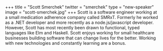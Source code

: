+++
title = "Scott Smerchek"
twitter = "smerchek"
type = "new-speaker"
image = "scott-smerchek.jpg"
+++
Scott is a software engineer working at a small medication adherence company called SMRxT. Formerly he worked as a .NET developer and more recently as a node.js/javascript developer. However, Scott has most recently been drawn to functional, typed languages like Elm and Haskell. Scott enjoys working for small healthcare businesses building software that can change lives for the better. Working with new technologies and constantly learning are a bonus.